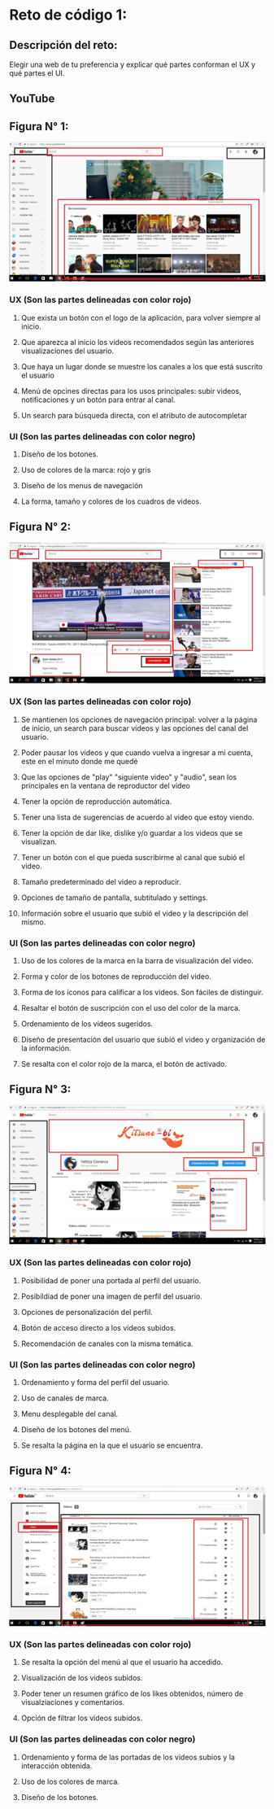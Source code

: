 # Reto de código 1: 

## Descripción del reto:

Elegir una web de tu preferencia y explicar qué partes conforman el UX y qué partes el UI.

## YouTube

## Figura N° 1:

![Figura -1](assets/images/figura-1.jpg)

### UX  (Son las partes delineadas con color rojo)

1. Que exista un botón con el logo de la aplicación, para volver siempre al inicio.

2. Que aparezca al inicio los videos recomendados según las anteriores visualizaciones del usuario.

3. Que haya un lugar donde se muestre los canales a los que está suscrito el usuario

4. Menú de opcines directas para los usos principales: subir videos, notificaciones y un botón para entrar al canal.

5. Un search para búsqueda directa, con el atributo de autocompletar


### UI  (Son las partes delineadas con color negro)

1. Diseño de los botones.

2. Uso de colores de la marca: rojo y gris

3. Diseño de los menus de navegación

4. La forma, tamaño y colores de los cuadros de videos.


## Figura N° 2:

![Figura -2](assets/images/figura-2.jpg)

### UX  (Son las partes delineadas con color rojo)

1. Se mantienen los opciones de navegación principal: volver a la página de inicio, un search para buscar videos y las opciones del canal del usuario.

2. Poder pausar los videos y que cuando vuelva a ingresar a mi cuenta, este en el minuto donde me quedé

3. Que las opciones de "play" "siguiente video" y "audio", sean los principales en la ventana de reproductor del video

4. Tener la opción de reproducción automática.

5. Tener una lista de sugerencias de acuerdo al video que estoy viendo.

6. Tener la opción de dar like, dislike y/o guardar a los videos que se visualizan.

7. Tener un botón con el que pueda suscribirme al canal que subió el video.

8. Tamaño predeterminado del video a reproducir.

9. Opciones de tamaño de pantalla, subtitulado y settings. 

10. Información sobre el usuario que subió el video y la descripción del mismo.

### UI  (Son las partes delineadas con color negro)

1. Uso de los colores de la marca en la barra de visualización del video.

2. Forma y color de los botones de reproducción del video.

3. Forma de los íconos para calificar a los videos. Son fáciles de distinguir.

4. Resaltar el botón de suscripción con el uso del color de la marca.

5. Ordenamiento de los videos sugeridos. 

6. Diseño de presentación del usuario que subió el video y organización de la información.

7. Se resalta con el color rojo de la marca, el botón de activado.


## Figura N° 3:

![Figura -3](assets/images/figura-3.jpg)

### UX  (Son las partes delineadas con color rojo)

1. Posibilidad de poner una portada al perfil del usuario.

2. Posibildiad de poner una imagen de perfil del usuario.

3. Opciones de personalización del perfil.

4. Botón de acceso directo a los videos subidos.

5. Recomendación de canales con la misma temática.

### UI (Son las partes delineadas con color negro)

1. Ordenamiento y forma del perfil del usuario.

2. Uso de canales de marca.

3. Menu desplegable del canal.

4. Diseño de los botones del menú.

5. Se resalta la página en la que el usuario se encuentra.


## Figura N° 4:

![Figura -4](assets/images/figura-4.jpg)

### UX  (Son las partes delineadas con color rojo)

1. Se resalta la opción del menú al que el usuario ha accedido.

2. Visualización de los videos subidos.

3. Poder tener un resumen gráfico de los likes obtenidos, número de visualziaciones y comentarios. 

4. Opción de filtrar los videos subidos. 

### UI (Son las partes delineadas con color negro)

1. Ordenamiento y forma de las portadas de los videos subios y la interacción obtenida.

2. Uso de los colores de marca.

3. Diseño de los botones.


